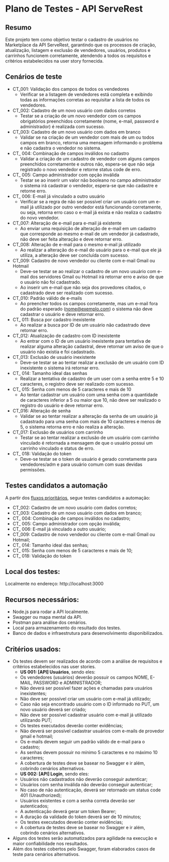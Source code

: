 # Plano de Testes - API ServeRest 

## Resumo
   Este projeto tem como objetivo testar o cadastro de usuários no Marketplace da API ServeRest, garantindo que os processos de criação, atualização, listagem e exclusão de vendedores, usuários, produtos e carrinhos funcionem corretamente, atendendo a todos os requisitos e critérios estabelecidos na user story fornecida. 

## Cenários de teste
* CT_001: Validação dos campos de todos os vendedores
    * Verificar se a listagem de vendedores está completa e exibindo todas as informações corretas ao requisitar a lista de todos os vendedores.
* CT_002: Cadastro de um novo usuário com dados corretos
    * Testar se a criação de um novo vendedor com os campos obrigatórios preenchidos corretamente (nome, e-mail, password e administrador) é realizada com sucesso.
* CT_003: Cadastro de um novo usuário com dados em branco
    * Validar se na criação de um vendedor com mais de um ou todos campos em branco, retorna uma mensagem informando o problema e não cadastra o vendedor no sistema.
* CT_ 004: Combinação de campos inválidos no cadastro
    * Validar a criação de um cadastro de vendedor com alguns campos preenchidos corretamente e outros não, espera-se que não seja registrado o novo vendedor e retorne status code de erro.
* CT_ 005: Campo administrador com opção inválida
    * Testar se ao inserir um valor não booleano no campo administrador o sistema irá cadastrar o vendedor, espera-se que não cadastre e retorne erro.
* CT_ 006: E-mail já vinculado a outro usuário
    * Verificar se a regra de não ser possível criar um usuário com um e-mail já utilizado por outro vendedor está funcionando corretamente, ou seja, retorna erro caso o e-mail já exista e não realiza o cadastro do novo vendedor.
* CT_007: Alteração de e-mail para e-mail já existente
    * Ao enviar uma requisição de alteração de e-mail em um cadastro que corresponde ao mesmo e-mail de um vendedor já cadastrado, não deve ser feita alteração e deve retornar erro.
* CT_008: Alteração de e-mail para o mesmo e-mail já utilizado
    * Ao realizar a alteração do e-mail do usuário para o e-mail que ele já utiliza, a alteração deve ser concluída com sucesso.
* CT_009: Cadastro de novo vendedor ou cliente com e-mail Gmail ou Hotmail
    * Deve-se testar se ao realizar o cadastro de um novo usuário com e-mail dos servidores Gmail ou Hotmail irá retornar erro e aviso de que o usuário não foi cadastrado.
    * Ao inserir um e-mail que não seja dos provedores citados, o cadastrado deve ser realizado com sucesso.
* CT_010: Padrão válido de e-mails
    * Ao preencher todos os campos corretamente, mas um e-mail fora do padrão esperado (nome@exemplo.com) o sistema não deve cadastrar o usuário e deve retornar erro.
* CT_ 011: Busca por cadastro inexistente
    * Ao realizar a busca por ID de um usuário não cadastrado deve retornar erro.
* CT_012: Atualização de cadastro com ID inexistente 
    * Ao entrar com o ID de um usuário inexistente para tentativa de realizar alguma alteração cadastral, deve retornar um aviso de que o usuário não existia e foi cadastrado. 
* CT_013: Exclusão de usuário inexistente 
    * Deve-se testar se ao tentar realizar a exclusão de um usuário com ID inexistente o sistema irá retornar erro. 
* CT_ 014: Tamanho ideal das senhas
    * Realizar a tentativa de cadastro de um user com a senha entre 5 e 10 caracteres, o registro deve ser realizado com sucesso.
* CT_ 015: Senha com menos de 5 caracteres e mais de 10
    * Ao tentar cadastrar um usuário com uma senha com a quantidade de caracteres inferior a 5 ou maior que 10, não deve ser realizado o registro do usuário e deve retornar erro.
* CT_016: Alteração de senha
    * Validar se ao tentar realizar a alteração da senha de um usuário já cadastrado para uma senha com mais de 10 caracteres e menos de 5, o sistema retorna erro e não realiza a alteração.
* CT_017: Exclusão de usuários com carrinho
    * Testar se ao tentar realizar a exclusão de um usuário com carrinho vinculado é retornada a mensagem de que o usuário possui um carrinho vinculado e status de erro.
* CT_ 018: Validação do token
    * Deve-se testar se o token de usuário é gerado corretamente para vendedores/adm e para usuário comum com suas devidas permissões.

## Testes candidatos a automação
A partir dos [fluxos prioritários](https://gitlab.com/letsquicia/compass/-/raw/main/images/Fluxos_Priorit%C3%A1rios.png), segue testes candidatos a automação: 
* CT_002: Cadastro de um novo usuário com dados corretos;
* CT_003: Cadastro de um novo usuário com dados em branco;
* CT_ 004: Combinação de campos inválidos no cadastro;
* CT_ 005: Campo administrador com opção inválida;
* CT_ 006: E-mail já vinculado a outro usuário;
* CT_009: Cadastro de novo vendedor ou cliente com e-mail Gmail ou Hotmail;
* CT_ 014: Tamanho ideal das senhas;
* CT_ 015: Senha com menos de 5 caracteres e mais de 10;
* CT_ 018: Validação do token

## Local dos testes:
Localmente no endereço: http://localhost:3000

## Recursos necessários:
* Node.js para rodar a API localmente.
* Swagger ou mapa mental da API. 	
* Postman para análise dos cenários. 
* Local para armazenamento do resultado dos testes.
* Banco de dados e infraestrutura para desenvolvimento disponibilizados.

## Critérios usados:
* Os testes devem ser realizados de acordo com a análise de requisitos e critérios estabelecidos nas user stories. 
    * **US 001: [API] Usuários**, sendo eles:
    * Os vendedores (usuários) deverão possuir os campos NOME, E-MAIL, PASSWORD e ADMINISTRADOR;
    * Não deverá ser possível fazer ações e chamadas para usuários inexistentes;
    * Não deve ser possível criar um usuário com e-mail já utilizado;
    * Caso não seja encontrado usuário com o ID informado no PUT, um novo usuário deverá ser criado;
    * Não deve ser possível cadastrar usuário com e-mail já utilizado utilizando PUT;
    * Os testes executados deverão conter evidências;
    * Não deverá ser possível cadastrar usuários com e-mails de provedor gmail e hotmail;
    * Os e-mails devem seguir um padrão válido de e-mail para o cadastro;
    * As senhas devem possuir no mínimo 5 caracteres e no máximo 10 caracteres;
    * A cobertura de testes deve se basear no Swagger e ir além, cobrindo cenários alternativos.
    * **US 002: [API] Login**, sendo eles:
    *  Usuários não cadastrados não deverão conseguir autenticar;
    * Usuários com senha inválida não deverão conseguir autenticar;
    * No caso de não autenticação, deverá ser retornado um status code 401 (Unauthorized);
    * Usuários existentes e com a senha correta deverão ser autenticados;
    * A autenticação deverá gerar um token Bearer;
    * A duração da validade do token deverá ser de 10 minutos;
    * Os testes executados deverão conter evidências;
    * A cobertura de testes deve se basear no Swagger e ir além, cobrindo cenários alternativos.
* Alguns dos testes serão automatizados para agilidade na execução e maior confiabilidade nos resultados.
* Além dos testes cobertos pelo Swagger, foram elaborados casos de teste para cenários alternativos.



